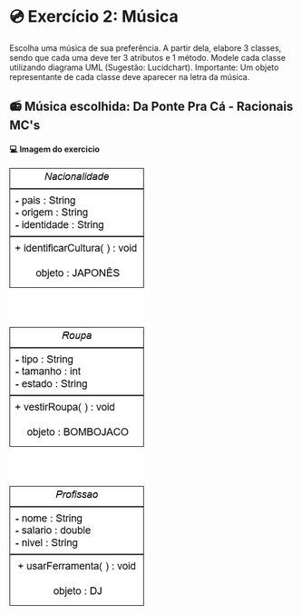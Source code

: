 # 💿 Exercício 2: Música

Escolha uma música de sua preferência. A partir dela, elabore 3 classes, sendo que cada uma deve ter 3 atributos e 1 método. Modele cada classe utilizando diagrama UML (Sugestão: Lucidchart). Importante: Um objeto representante de cada classe deve aparecer na letra da música.

## 📻 Música escolhida: Da Ponte Pra Cá - Racionais MC's

#### 💻 Imagem do exercicio
![image](https://github.com/JhowRossii/LP1/blob/b8707ba440a07a9124b3fbecb1b658683aa17eaa/PRIMEIRO%20EXERCICIO/Exercicio_02/adriana%20ex2-%20musica.png)

